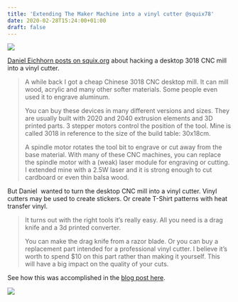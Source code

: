 ```yaml
---
title: 'Extending The Maker Machine into a vinyl cutter @squix78'
date: 2020-02-28T15:24:00+01:00
draft: false
---
```


![](https://i0.wp.com/blog.squix.org/wp-content/uploads/2020/02/IMG_1369-scaled.jpg?resize=800%2C400&ssl=1)

[Daniel Eichhorn posts on squix.org](https://blog.squix.org/2020/02/extending-the-multi-maker-machine.html) about hacking a desktop 3018 CNC mill into a vinyl cutter.

> A while back I got a cheap Chinese 3018 CNC desktop mill. It can mill wood, acrylic and many other softer materials. Some people even used it to engrave aluminum.
> 
> You can buy these devices in many different versions and sizes. They are usually built with 2020 and 2040 extrusion elements and 3D printed parts. 3 stepper motors control the position of the tool. Mine is called 3018 in reference to the size of the build table: 30x18cm.
> 
> A spindle motor rotates the tool bit to engrave or cut away from the base material. With many of these CNC machines, you can replace the spindle motor with a (weak) laser module for engraving or cutting. I extended mine with a 2.5W laser and it is strong enough to cut cardboard or even thin balsa wood.

But Daniel  wanted to turn the desktop CNC mill into a vinyl cutter. Vinyl cutters may be used to create stickers. Or create T-Shirt patterns with heat transfer vinyl.

> It turns out with the right tools it’s really easy. All you need is a drag knife and a 3d printed converter.
> 
> You can make the drag knife from a razor blade. Or you can buy a replacement part intended for a professional vinyl cutter. I believe it’s worth to spend $10 on this part rather than making it yourself. This will have a big impact on the quality of your cuts.

See how this was accomplished in the [blog post here](https://blog.squix.org/2020/02/extending-the-multi-maker-machine.html).

![](https://i1.wp.com/blog.squix.org/wp-content/uploads/2020/02/IMG_4855-1-scaled.jpg?fit=648%2C1024&ssl=1)